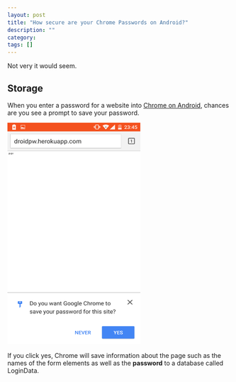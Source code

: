 ```yaml
---
layout: post
title: "How secure are your Chrome Passwords on Android?"
description: ""
category: 
tags: []
---
```


Not very it would seem.

Storage
----------

When you enter a password for a website into [Chrome on Android](https://play.google.com/store/apps/details?id=com.android.chrome&hl=en), chances are you see a prompt to save your password. 

<img src="/assets/article_images/Screenshot_2015-01-03-23-45-50.png " alt="Drawing" style="width: 300px; height:500px"/>

If you click yes, Chrome will save information about the page such as the names of the form elements as well as the <strong>password</strong> to a database called LoginData.